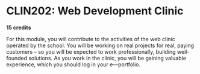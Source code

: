 # CLIN202: Web Development Clinic

**15 credits**

For this module, you will contribute to the activities of the web clinic operated by the school.
You will be working on real projects for real, paying customers – so you will be expected to work professionally, building weil-founded solutions.
As you work in the clinic, you will be gaining valuable experience, which you should log in your e—portfolio.
